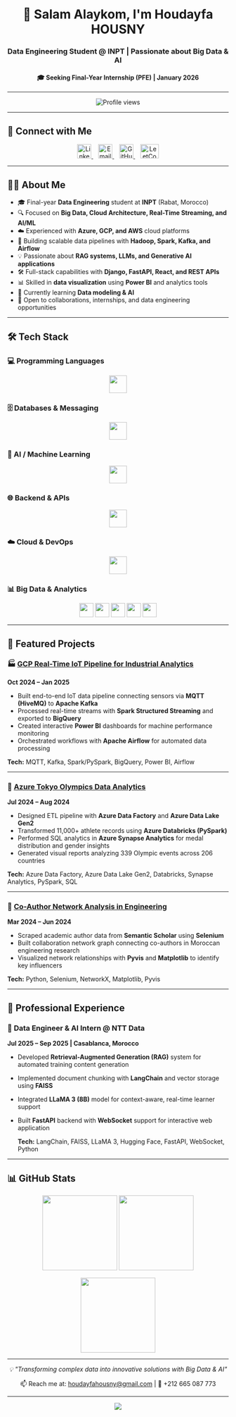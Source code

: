 <!-- Profile README – @Houdayfahousny -->

<!-- ======= Banner ======= -->
<h1 align="center">👋 Salam Alaykom, I'm Houdayfa HOUSNY</h1>
<h3 align="center">Data Engineering Student @ INPT | Passionate about Big Data & AI</h3>
<h4 align="center">🎓 Seeking Final-Year Internship (PFE) | January 2026</h4>

---

<p align="center">
  <img src="https://komarev.com/ghpvc/?username=Houdayfahousny&label=Profile%20Views&color=0e75b6&style=flat" alt="Profile views" />
</p>

---

## 🔗 Connect with Me

<p align="center">
  <a href="https://www.linkedin.com/in/houdayfahousny/" target="_blank" title="LinkedIn">
    <img src="https://skillicons.dev/icons?i=linkedin" height="32" alt="LinkedIn"/>
  </a>
  &nbsp;&nbsp;
  <a href="mailto:houdayfahousny@gmail.com" target="_blank" title="Email">
    <img src="https://skillicons.dev/icons?i=gmail" height="32" alt="Email"/>
  </a>
  &nbsp;&nbsp;
  <a href="https://github.com/Houdayfahousny" target="_blank" title="GitHub">
    <img src="https://skillicons.dev/icons?i=github" height="32" alt="GitHub"/>
  </a>
    &nbsp;&nbsp;
  <a href="https://leetcode.com/" target="_blank" title="LeetCode">
    <img src="https://raw.githubusercontent.com/rahuldkjain/github-profile-readme-generator/master/src/images/icons/Social/leet-code.svg" height="32" width="42" alt="LeetCode"/>
  </a>
</p>

---

## 👨‍💻 About Me

- 🎓 Final-year **Data Engineering** student at **INPT** (Rabat, Morocco)
- 🔍 Focused on **Big Data, Cloud Architecture, Real-Time Streaming, and AI/ML**
- ☁️ Experienced with **Azure, GCP, and AWS** cloud platforms
- 🚀 Building scalable data pipelines with **Hadoop, Spark, Kafka, and Airflow**
- 💡 Passionate about **RAG systems, LLMs, and Generative AI applications**
- 🛠️ Full-stack capabilities with **Django, FastAPI, React, and REST APIs**
- 📊 Skilled in **data visualization** using **Power BI** and analytics tools
- 🌱 Currently learning **Data modeling & AI** 
- 🤝 Open to collaborations, internships, and data engineering opportunities

---

## 🛠️ Tech Stack

### 💻 Programming Languages
<p align="center">
  <img src="https://skillicons.dev/icons?i=python,java,javascript,scala&perline=12" height="40" />
</p>

### 🗄️ Databases & Messaging
<p align="center">
  <img src="https://skillicons.dev/icons?i=mysql,postgres,mongodb,kafka,redis&perline=12" height="40" />
</p>

### 🧠 AI / Machine Learning
<p align="center">
  <img src="https://skillicons.dev/icons?i=sklearn,tensorflow,pytorch&perline=12" height="40" />
</p>

### 🌐 Backend & APIs
<p align="center">
  <img src="https://skillicons.dev/icons?i=django,fastapi,react&perline=12" height="40" />
</p>

### ☁️ Cloud & DevOps
<p align="center">
  <img src="https://skillicons.dev/icons?i=azure,gcp,aws,docker,git,linux,terraform&perline=12" height="40" />
</p>

### 📊 Big Data & Analytics
<p align="center">
  <img src="https://img.shields.io/badge/Apache%20Spark-E25A1C?style=for-the-badge&logo=apachespark&logoColor=white" height="32" />
  <img src="https://img.shields.io/badge/Apache%20Kafka-231F20?style=for-the-badge&logo=apachekafka&logoColor=white" height="32" />
  <img src="https://img.shields.io/badge/Apache%20Airflow-017CEE?style=for-the-badge&logo=apacheairflow&logoColor=white" height="32" />
  <img src="https://img.shields.io/badge/Hadoop-66CCFF?style=for-the-badge&logo=apachehadoop&logoColor=black" height="32" />
  <img src="https://img.shields.io/badge/Power%20BI-F2C811?style=for-the-badge&logo=powerbi&logoColor=black" height="32" />
</p>

---

## 🚀 Featured Projects

### 🏭 [GCP Real-Time IoT Pipeline for Industrial Analytics](https://github.com/Houdayfahousny/gcp-iot-pipeline)
**Oct 2024 – Jan 2025**
- Built end-to-end IoT data pipeline connecting sensors via **MQTT (HiveMQ)** to **Apache Kafka**
- Processed real-time streams with **Spark Structured Streaming** and exported to **BigQuery**
- Created interactive **Power BI** dashboards for machine performance monitoring
- Orchestrated workflows with **Apache Airflow** for automated data processing

**Tech:** MQTT, Kafka, Spark/PySpark, BigQuery, Power BI, Airflow

---

### 🏅 [Azure Tokyo Olympics Data Analytics](https://github.com/Houdayfahousny/azure-olympics-analytics)
**Jul 2024 – Aug 2024**
- Designed ETL pipeline with **Azure Data Factory** and **Azure Data Lake Gen2**
- Transformed 11,000+ athlete records using **Azure Databricks (PySpark)**
- Performed SQL analytics in **Azure Synapse Analytics** for medal distribution and gender insights
- Generated visual reports analyzing 339 Olympic events across 206 countries

**Tech:** Azure Data Factory, Azure Data Lake Gen2, Databricks, Synapse Analytics, PySpark, SQL

---

### 🔗 [Co-Author Network Analysis in Engineering](https://github.com/Houdayfahousny/coauthor-network-analysis)
**Mar 2024 – Jun 2024**
- Scraped academic author data from **Semantic Scholar** using **Selenium**
- Built collaboration network graph connecting co-authors in Moroccan engineering research
- Visualized network relationships with **Pyvis** and **Matplotlib** to identify key influencers

**Tech:** Python, Selenium, NetworkX, Matplotlib, Pyvis

---

## 💼 Professional Experience

### 🏢 **Data Engineer & AI Intern** @ NTT Data
**Jul 2025 – Sep 2025 | Casablanca, Morocco**
- Developed **Retrieval-Augmented Generation (RAG)** system for automated training content generation
- Implemented document chunking with **LangChain** and vector storage using **FAISS**
- Integrated **LLaMA 3 (8B)** model for context-aware, real-time learner support
- Built **FastAPI** backend with **WebSocket** support for interactive web application

  **Tech:** LangChain, FAISS, LLaMA 3, Hugging Face, FastAPI, WebSocket, Python

---


## 📊 GitHub Stats

<p align="center">
  <img src="https://github-readme-stats.vercel.app/api?username=Houdayfahousny&theme=radical&hide_border=false&include_all_commits=true&count_private=true" height="170" />
  <img src="https://github-readme-streak-stats.herokuapp.com/?user=Houdayfahousny&theme=radical&hide_border=false" height="170" />
</p>

<p align="center">
  <img src="https://github-readme-stats.vercel.app/api/top-langs/?username=Houdayfahousny&theme=radical&hide_border=false&layout=compact" height="170" />
</p>


---

<p align="center">
  <i>💡 "Transforming complex data into innovative solutions with Big Data & AI"</i>
</p>

<p align="center">
  📫 Reach me at: <a href="mailto:houdayfahousny@gmail.com">houdayfahousny@gmail.com</a> | 📱 +212 665 087 773
</p>

---

<p align="center">
  <img src="https://capsule-render.vercel.app/api?type=waving&color=gradient&height=100&section=footer" />
</p>

